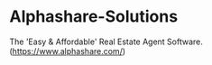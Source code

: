 # Alphashare-Solutions
 The 'Easy &amp; Affordable' Real Estate Agent Software. (https://www.alphashare.com/)
